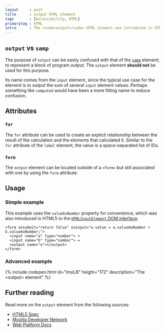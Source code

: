 ```yaml
---
layout     : post
title      : output HTML element
tags       : [Accessibility, HTML]
primarytag : HTML
intro      : The <code>output</code> HTML element was introduced in HTML5 and represents a <em>calculated value</em> belonging to a <code>form</code>. An example use case is client-side calculation on a shopping website's checkout page.
---
```


## `output` vs `samp`

The purpose of `output` can be easily confused with that of the [`samp`][5] element; to represent a block of program *output*. The `output` element **should not** be used for this purpose.

Its name comes from the `input` element, since the typical use case for the element is to *output* the sum of several `input` element values. Perhaps something like `computed` would have been a more fitting name to reduce confusion.



## Attributes

### `for`

The `for` attribute can be used to create an explicit relationship between the result of the calculation and the elements that calculated it. Similar to the `for` attribute of the `label` element, the value is a space-separated list of IDs.

### `form`

The `output` element can be located outside of a `<form>` but still associated with one by using the `form` attribute.



## Usage

### Simple example

This example uses the `valueAsNumber` property for convenience, which was also introduced in HTML5 to the [`HTMLInputElement` DOM interface][4].

<!--prettify lang=html-->
    <form onsubmit="return false" oninput="o.value = a.valueAsNumber + b.valueAsNumber;">
      <input name="a" type="number"> +
      <input name="b" type="number"> =
      <output name="o"></output>
    </form>

### Advanced example

{% include codepen.html id="lmoLB" height="172" description="The &lt;output&gt; element" %}



## Further reading

Read more on the `output` element from the following sources:

- [HTML5 Spec][1]
- [Mozilla Developer Network][2]
- [Web Platform Docs][3]




[1]: http://www.w3.org/TR/html5/forms.html#the-output-element
[2]: https://developer.mozilla.org/en-US/docs/Web/HTML/Element/output
[3]: http://docs.webplatform.org/wiki//html/elements/output
[4]: https://developer.mozilla.org/en-US/docs/Web/API/HTMLInputElement
[5]: {{site.baseurl}}/2013/11/the-samp-element.html

